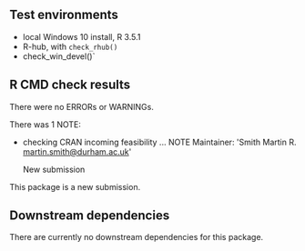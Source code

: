 ## Test environments
* local Windows 10 install, R 3.5.1
* R-hub, with `check_rhub()`
* check_win_devel()`

## R CMD check results
There were no ERRORs or WARNINGs.

There was 1 NOTE:

* checking CRAN incoming feasibility ... NOTE
  Maintainer: 'Smith Martin R. <martin.smith@durham.ac.uk>'
  
  New submission
  
This package is a new submission.

## Downstream dependencies
There are currently no downstream dependencies for this package.
